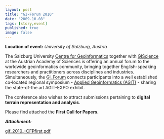 ```yaml
---
layout: post
title: "GI-Forum 2010"
date: "2009-10-08"
tags: [story,event]
published: true
image: false
---
```


**Location of event:** _University of Salzburg, Austria_

The Salzburg University [Centre for Geoinformatics](http://www.zgis.at/) together with [GIScience](http://www.oeaw.ac.at/giscience) at the Austrian Academy of Sciences is offering an annual forum to the worldwide geoinformatics community, bringing together English-speaking researchers and practitioners across disciplines and industries. Simultaneously, the [GI\_Forum](http://www.gi-forum.org/) connects participants into a well established co-located regional symposium -  [Applied Geoinformatics (AGIT)](http://www.agit.at/) - sharing the state-of-the art AGIT-EXPO exhibit.

The conference also wishes to attract submissions pertaining to **digital terrain representation and analysis**.

Please find attached the **First Call for Papers**.

_**Attachment:**_

[gif\_2010\_-CFPfirst.pdf]({{site.baseurl}}/uploads/pdf/gif_2010_-CFPfirst.pdf)
